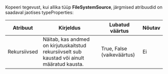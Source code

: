 Kopeeri tegevust, kui allika tüüp **FileSystemSource**, järgmised atribuudid on saadaval jaotises typeProperties:

| Atribuut | Kirjeldus | Lubatud väärtus | Nõutav |
| -------- | ----------- | -------------- | -------- |
| Rekursiivsed | Näitab, kas andmed on kirjutuskaitstud rekursiivselt sub kaustad või ainult määratud kausta. | True, False (vaikeväärtus)| Ei | 